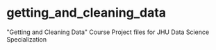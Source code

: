 # getting_and_cleaning_data
"Getting and Cleaning Data" Course Project files for JHU Data Science Specialization
